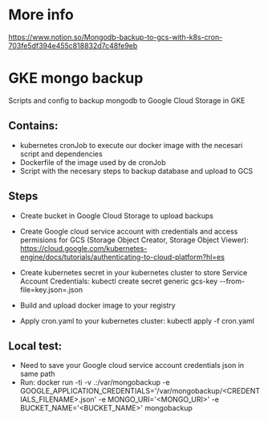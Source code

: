 # More info
https://www.notion.so/Mongodb-backup-to-gcs-with-k8s-cron-703fe5df394e455c818832d7c48fe9eb

# GKE mongo backup
Scripts and config to backup mongodb to Google Cloud Storage in GKE

## Contains:
- kubernetes cronJob to execute our docker image with the necesari script and dependencies
- Dockerfile of the image used by de cronJob
- Script with the necesary steps to backup database and upload to GCS

## Steps
- Create bucket in Google Cloud Storage to upload backups

- Create Google cloud service account with credentials and access permisions for GCS (Storage Object Creator, Storage Object Viewer): 
https://cloud.google.com/kubernetes-engine/docs/tutorials/authenticating-to-cloud-platform?hl=es

- Create kubernetes secret in your kubernetes cluster to store Service Account Credentials:
  kubectl create secret generic gcs-key --from-file=key.json=<PATH-TO-KEY-FILE>.json

- Build and upload docker image to your registry

- Apply cron.yaml to your kubernetes cluster:
  kubectl apply -f cron.yaml

## Local test:
- Need to save your Google cloud service account credentials json in same path 
- Run:
docker run -ti -v .:/var/mongobackup -e GOOGLE_APPLICATION_CREDENTIALS='/var/mongobackup/<CREDENTIALS_FILENAME>.json' -e MONGO_URI='<MONGO_URI>' -e BUCKET_NAME='<BUCKET_NAME>' mongobackup
